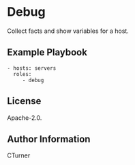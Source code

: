 Debug
=====

Collect facts and show variables for a host.

Example Playbook
----------------

    - hosts: servers
      roles:
         - debug

License
-------

Apache-2.0.

Author Information
------------------

CTurner
